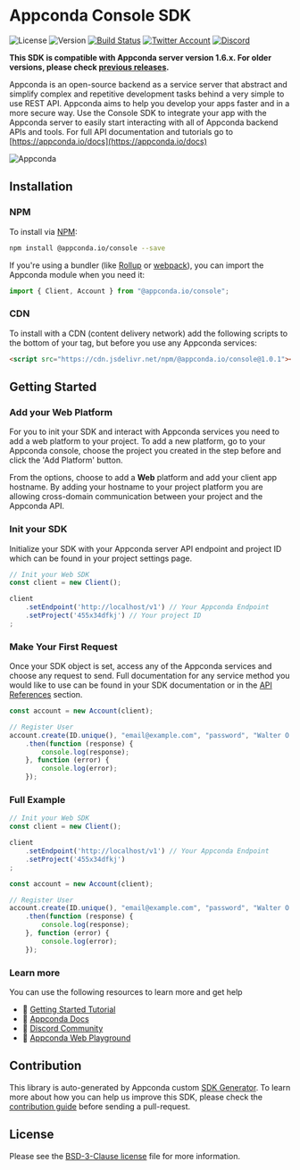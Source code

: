 # Appconda Console SDK

![License](https://img.shields.io/github/license/appconda/sdk-for-console.svg?style=flat-square)
![Version](https://img.shields.io/badge/api%20version-1.6.0-blue.svg?style=flat-square)
[![Build Status](https://img.shields.io/travis/com/appconda/sdk-generator?style=flat-square)](https://travis-ci.com/appconda/sdk-generator)
[![Twitter Account](https://img.shields.io/twitter/follow/appconda?color=00acee&label=twitter&style=flat-square)](https://twitter.com/appconda)
[![Discord](https://img.shields.io/discord/564160730845151244?label=discord&style=flat-square)](https://appconda.io/discord)

**This SDK is compatible with Appconda server version 1.6.x. For older versions, please check [previous releases](https://github.com/appconda/sdk-for-console/releases).**

Appconda is an open-source backend as a service server that abstract and simplify complex and repetitive development tasks behind a very simple to use REST API. Appconda aims to help you develop your apps faster and in a more secure way. Use the Console SDK to integrate your app with the Appconda server to easily start interacting with all of Appconda backend APIs and tools. For full API documentation and tutorials go to [https://appconda.io/docs](https://appconda.io/docs)

![Appconda](https://github.com/appconda/appconda/raw/main/public/images/github.png)

## Installation

### NPM

To install via [NPM](https://www.npmjs.com/):

```bash
npm install @appconda.io/console --save
```

If you're using a bundler (like [Rollup](https://rollupjs.org/) or [webpack](https://webpack.js.org/)), you can import the Appconda module when you need it:

```js
import { Client, Account } from "@appconda.io/console";
```

### CDN

To install with a CDN (content delivery network) add the following scripts to the bottom of your <body> tag, but before you use any Appconda services:

```html
<script src="https://cdn.jsdelivr.net/npm/@appconda.io/console@1.0.1"></script>
```


## Getting Started

### Add your Web Platform
For you to init your SDK and interact with Appconda services you need to add a web platform to your project. To add a new platform, go to your Appconda console, choose the project you created in the step before and click the 'Add Platform' button.

From the options, choose to add a **Web** platform and add your client app hostname. By adding your hostname to your project platform you are allowing cross-domain communication between your project and the Appconda API.

### Init your SDK
Initialize your SDK with your Appconda server API endpoint and project ID which can be found in your project settings page.

```js
// Init your Web SDK
const client = new Client();

client
    .setEndpoint('http://localhost/v1') // Your Appconda Endpoint
    .setProject('455x34dfkj') // Your project ID
;
```

### Make Your First Request
Once your SDK object is set, access any of the Appconda services and choose any request to send. Full documentation for any service method you would like to use can be found in your SDK documentation or in the [API References](https://appconda.io/docs) section.

```js
const account = new Account(client);

// Register User
account.create(ID.unique(), "email@example.com", "password", "Walter O'Brien")
    .then(function (response) {
        console.log(response);
    }, function (error) {
        console.log(error);
    });

```

### Full Example
```js
// Init your Web SDK
const client = new Client();

client
    .setEndpoint('http://localhost/v1') // Your Appconda Endpoint
    .setProject('455x34dfkj')
;

const account = new Account(client);

// Register User
account.create(ID.unique(), "email@example.com", "password", "Walter O'Brien")
    .then(function (response) {
        console.log(response);
    }, function (error) {
        console.log(error);
    });
```

### Learn more
You can use the following resources to learn more and get help
- 🚀 [Getting Started Tutorial](https://appconda.io/docs/getting-started-for-web)
- 📜 [Appconda Docs](https://appconda.io/docs)
- 💬 [Discord Community](https://appconda.io/discord)
- 🚂 [Appconda Web Playground](https://github.com/appconda/playground-for-web)


## Contribution

This library is auto-generated by Appconda custom [SDK Generator](https://github.com/appconda/sdk-generator). To learn more about how you can help us improve this SDK, please check the [contribution guide](https://github.com/appconda/sdk-generator/blob/master/CONTRIBUTING.md) before sending a pull-request.

## License

Please see the [BSD-3-Clause license](https://raw.githubusercontent.com/appconda/appconda/master/LICENSE) file for more information.
